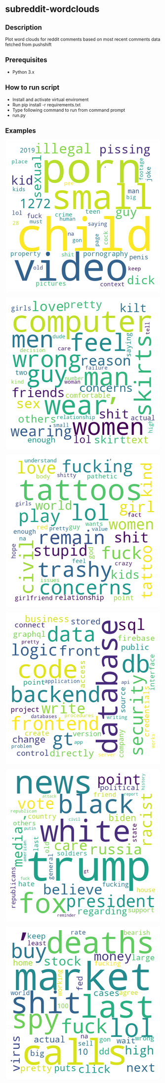 # subreddit-wordclouds

## Description
Plot word clouds for reddit comments based on most recent comments data fetched from pushshift
## Prerequisites

- Python 3.x
## How to run script
- Install and activate virtual enviroment
- Run pip install -r requirements.txt
- Type following command to run from command prompt
- run.py <subreddit name>
## Examples
<p align="center"> 
<img src="https://github.com/rajnivp/subreddit-wordclouds/blob/master/clouds/madlads.png">
</p>
<p align="center"> 
<img src="https://github.com/rajnivp/subreddit-wordclouds/blob/master/clouds/askmen.png">
</p>
<p align="center"> 
<img src="https://github.com/rajnivp/subreddit-wordclouds/blob/master/clouds/nicegirls.png">
</p>
<p align="center"> 
<img src="https://github.com/rajnivp/subreddit-wordclouds/blob/master/clouds/programmerhumor.png">
</p>
<p align="center"> 
<img src="https://github.com/rajnivp/subreddit-wordclouds/blob/master/clouds/politics.png">
</p>
<p align="center"> 
<img src="https://github.com/rajnivp/subreddit-wordclouds/blob/master/clouds/wallstreetbets.png">
</p>

